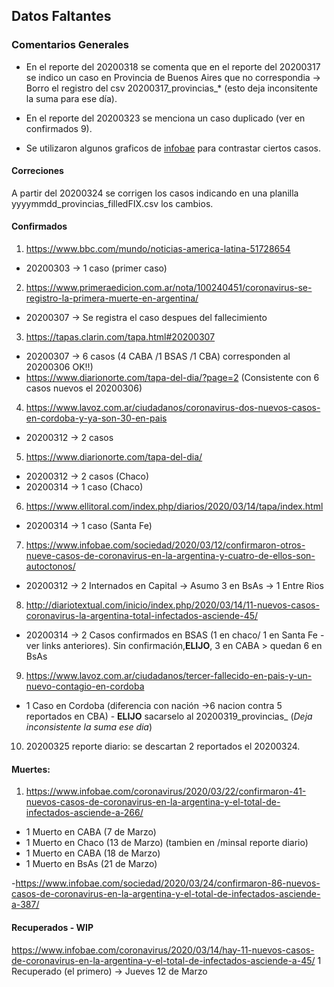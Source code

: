 ## Datos Faltantes

### Comentarios Generales

- En el reporte del 20200318 se comenta que en el reporte del 20200317 se indico un caso en Provincia de Buenos Aires que no correspondia -> Borro el
registro del csv 20200317_provincias_* (esto deja inconsitente la suma para ese día).

- En el reporte del 20200323 se menciona un caso duplicado (ver en confirmados 9).

- Se utilizaron algunos graficos de [infobae](https://www.infobae.com/sociedad/2020/03/18/coronavirus-en-la-argentina-4-graficos-para-comprender-el-avance-de-la-pandemia/) para contrastar
ciertos casos. 

#### Correciones

A partir del 20200324 se corrigen los casos indicando en una planilla yyyymmdd_provincias_filledFIX.csv los cambios.

#### Confirmados

1. https://www.bbc.com/mundo/noticias-america-latina-51728654
  * 20200303 -> 1 caso (primer caso)

2. https://www.primeraedicion.com.ar/nota/100240451/coronavirus-se-registro-la-primera-muerte-en-argentina/
  * 20200307 -> Se registra el caso despues del fallecimiento 

3. https://tapas.clarin.com/tapa.html#20200307
  * 20200307 -> 6 casos (4 CABA /1 BSAS /1 CBA) corresponden al 20200306 OK!!)
  * https://www.diarionorte.com/tapa-del-dia/?page=2 (Consistente con 6 casos nuevos el 20200306)

4. https://www.lavoz.com.ar/ciudadanos/coronavirus-dos-nuevos-casos-en-cordoba-y-ya-son-30-en-pais
  * 20200312 -> 2 casos

5. https://www.diarionorte.com/tapa-del-dia/
  * 20200312 -> 2 casos (Chaco)
  * 20200314 -> 1 caso  (Chaco)

6. https://www.ellitoral.com/index.php/diarios/2020/03/14/tapa/index.html
  * 20200314 -> 1 caso (Santa Fe)

7. https://www.infobae.com/sociedad/2020/03/12/confirmaron-otros-nueve-casos-de-coronavirus-en-la-argentina-y-cuatro-de-ellos-son-autoctonos/
  * 20200312 -> 2 Internados en Capital -> Asumo 3 en BsAs -> 1 Entre Rios

8. http://diariotextual.com/inicio/index.php/2020/03/14/11-nuevos-casos-coronavirus-la-argentina-total-infectados-asciende-45/
  * 20200314 -> 2 Casos confirmados en BSAS (1 en chaco/ 1 en Santa Fe - ver links anteriores). Sin confirmación,**ELIJO**, 3 en CABA > quedan 6 en BsAs


9. https://www.lavoz.com.ar/ciudadanos/tercer-fallecido-en-pais-y-un-nuevo-contagio-en-cordoba
  * 1 Caso en Cordoba (diferencia con nación ->6 nacion contra 5 reportados en CBA) - **ELIJO** sacarselo al 20200319_provincias_ (*Deja inconsistente la suma ese dia*)

10. 20200325 reporte diario: se descartan 2 reportados el 20200324. 

#### Muertes:

1. https://www.infobae.com/coronavirus/2020/03/22/confirmaron-41-nuevos-casos-de-coronavirus-en-la-argentina-y-el-total-de-infectados-asciende-a-266/
  * 1 Muerto en CABA (7 de Marzo)
  * 1 Muerto en Chaco (13 de Marzo) (tambien en /minsal reporte diario)
  * 1 Muerto en CABA (18 de Marzo)
  * 1 Muerto en BsAs (21 de Marzo) 

-https://www.infobae.com/sociedad/2020/03/24/confirmaron-86-nuevos-casos-de-coronavirus-en-la-argentina-y-el-total-de-infectados-asciende-a-387/



#### Recuperados - WIP

https://www.infobae.com/coronavirus/2020/03/14/hay-11-nuevos-casos-de-coronavirus-en-la-argentina-y-el-total-de-infectados-asciende-a-45/
1 Recuperado (el primero) -> Jueves 12 de Marzo
